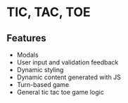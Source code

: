 # TIC, TAC, TOE

## Features

- Modals
- User input and validation feedback
- Dynamic styling
- Dynamic content generated with JS
- Turn-based game
- General tic tac toe game logic
